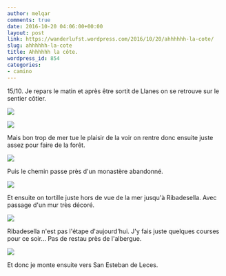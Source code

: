 ```yaml
---
author: melqar
comments: true
date: 2016-10-20 04:06:00+00:00
layout: post
link: https://wanderlufst.wordpress.com/2016/10/20/ahhhhhh-la-cote/
slug: ahhhhhh-la-cote
title: Ahhhhhh la côte.
wordpress_id: 854
categories:
- camino
---
```


15/10. Je repars le matin et après être sortit de Llanes on se retrouve sur le sentier côtier.

[![](http://wanderlufst.files.wordpress.com/2016/10/wp-image-166011820jpg.jpg)](http://wanderlufst.files.wordpress.com/2016/10/wp-image-166011820jpg.jpg)

[![](http://wanderlufst.files.wordpress.com/2016/10/wp-image-189892476jpg.jpg)](http://wanderlufst.files.wordpress.com/2016/10/wp-image-189892476jpg.jpg)

Mais bon trop de mer tue le plaisir de la voir on rentre donc ensuite juste assez pour faire de la forêt.

[![](http://wanderlufst.files.wordpress.com/2016/10/wp-image-625082433jpg.jpg)](http://wanderlufst.files.wordpress.com/2016/10/wp-image-625082433jpg.jpg)

Puis le chemin passe près d'un monastère abandonné.

[![](http://wanderlufst.files.wordpress.com/2016/10/wp-image-1442390351jpg.jpg)](http://wanderlufst.files.wordpress.com/2016/10/wp-image-1442390351jpg.jpg)

Et ensuite on tortille juste hors de vue de la mer jusqu'à Ribadesella. Avec passage d'un mur très décoré.

[![](http://wanderlufst.files.wordpress.com/2016/10/wp-image-1348220538jpg.jpg)](http://wanderlufst.files.wordpress.com/2016/10/wp-image-1348220538jpg.jpg)

Ribadesella n'est pas l'étape d'aujourd'hui. J'y fais juste quelques courses pour ce soir... Pas de restau près de l'albergue.

[![](http://wanderlufst.files.wordpress.com/2016/10/wp-image-1767859726jpg.jpg)](http://wanderlufst.files.wordpress.com/2016/10/wp-image-1767859726jpg.jpg)

Et donc je monte ensuite vers San Esteban de Leces.

